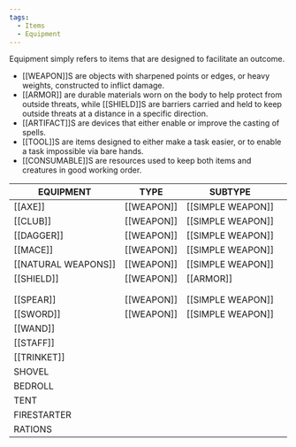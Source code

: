```yaml
---
tags:
  - Items
  - Equipment
---
```

Equipment simply refers to items that are designed to facilitate an outcome.

- [[WEAPON]]S are objects with sharpened points or edges, or heavy weights, constructed to inflict damage.
- [[ARMOR]] are durable materials worn on the body to help protect from outside threats, while [[SHIELD]]S are barriers carried and held to keep outside threats at a distance in a specific direction.
- [[ARTIFACT]]S are devices that either enable or improve the casting of spells.
- [[TOOL]]S are items designed to either make a task easier, or to enable a task impossible via bare hands.
- [[CONSUMABLE]]S are resources used to keep both items and creatures in good working order.



| EQUIPMENT           | TYPE       | SUBTYPE           |     |
| ------------------- | ---------- | ----------------- | --- |
| [[AXE]]             | [[WEAPON]] | [[SIMPLE WEAPON]] |     |
| [[CLUB]]            | [[WEAPON]] | [[SIMPLE WEAPON]] |     |
| [[DAGGER]]          | [[WEAPON]] | [[SIMPLE WEAPON]] |     |
| [[MACE]]            | [[WEAPON]] | [[SIMPLE WEAPON]] |     |
| [[NATURAL WEAPONS]] | [[WEAPON]] | [[SIMPLE WEAPON]] |     |
| [[SHIELD]]          | [[WEAPON]] | [[ARMOR]]         |     |
|                     |            |                   |     |
|                     |            |                   |     |
| [[SPEAR]]           | [[WEAPON]] | [[SIMPLE WEAPON]] |     |
| [[SWORD]]           | [[WEAPON]] | [[SIMPLE WEAPON]] |     |
| [[WAND]]            |            |                   |     |
| [[STAFF]]           |            |                   |     |
| [[TRINKET]]         |            |                   |     |
| SHOVEL              |            |                   |     |
| BEDROLL             |            |                   |     |
| TENT                |            |                   |     |
| FIRESTARTER         |            |                   |     |
| RATIONS             |            |                   |     |

